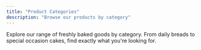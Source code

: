 ```yaml
---
title: "Product Categories"
description: "Browse our products by category"
---
```


Explore our range of freshly baked goods by category. From daily breads to special occasion cakes, find exactly what you're looking for.